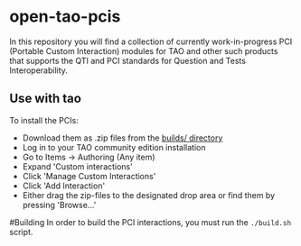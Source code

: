 # open-tao-pcis

In this repository you will find a collection of currently work-in-progress
PCI (Portable Custom Interaction) modules for TAO and other such products that
supports the QTI and PCI standards for Question and Tests Interoperability.

## Use with tao
To install the PCIs:

- Download them as .zip files from the [builds/ directory](builds/)
- Log in to your TAO community edition installation
- Go to Items -> Authoring (Any item)
- Expand 'Custom interactions'
- Click 'Manage Custom Interactions'
- Click 'Add Interaction'
- Either drag the zip-files to the designated drop area or find them by pressing 'Browse...'

#Building
In order to build the PCI interactions, you must run the `./build.sh` script.
